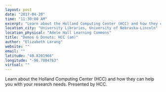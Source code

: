 ```yaml
---
layout: post
date: "2017-04-20"
time: "11:30:00 AM"
excerpt: "Learn about the Holland Computing Center (HCC) and how they can help you with your research needs. Presented by HCC..."
location_city: "University Libraries, University of Nebraska-Lincoln"
location_physical: "Adele Hall Learning Commons"
title: "Demos & Donuts: HCC (am)"
author: "Elizabeth Lorang"
website: ""
email: ""
latitude: "40.8201966"
longitude: "-96.7004763"
virtual: ""
---
```


Learn about the Holland Computing Center (HCC) and how they can help you with your research needs. Presented by HCC.
